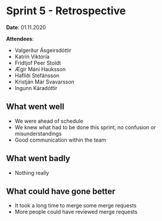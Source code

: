 # Sprint 5 - Retrospective

**Date**:
01.11.2020

**Attendees**:
* Valgerður Ásgeirsdóttir
* Katrín Viktoría
* Fridtjof Peer Stoldt
* Ægir Máni Hauksson
* Hafliði Stefánsson
* Kristján Már Svavarsson
* Ingunn Káradóttir

## What went well 
* We were ahead of schedule
* We knew what had to be done this sprint, no confusion or misunderstandings
* Good communication within the team

## What went badly
* Nothing really

## What could have gone better
* It took a long time to merge some merge requests
* More people could have reviewed merge requests